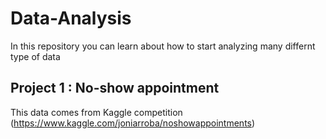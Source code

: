 # Data-Analysis 

In this repository you can learn about how to start analyzing many differnt type of data 


## Project 1 : No-show appointment 
This data comes from Kaggle competition   (https://www.kaggle.com/joniarroba/noshowappointments) 
